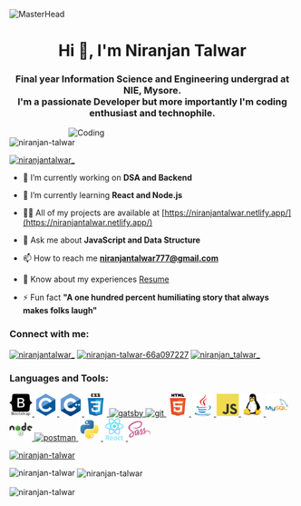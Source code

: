![MasterHead](https://i.pinimg.com/originals/2f/f4/28/2ff428006f3ade5f10beac69372062ab.gif)
<h1 align="center">Hi 👋, I'm Niranjan Talwar</h1>
<h3 align="center">Final year Information Science and Engineering undergrad at NIE, Mysore.<br>I'm a passionate Developer but more importantly I'm coding enthusiast and technophile.</h3>
<img align="right" alt="Coding" width="400" src="https://www.wingstechsolutions.com/wp-content/uploads/2022/03/full-stack-development.gif">

<p align="left"> <img src="https://komarev.com/ghpvc/?username=niranjan-talwar&label=Profile%20views&color=0e75b6&style=flat" alt="niranjan-talwar" /> </p>

<p align="left"> <a href="https://twitter.com/niranjantalwar_" target="blank"><img src="https://img.shields.io/twitter/follow/niranjantalwar_?logo=twitter&style=for-the-badge" alt="niranjantalwar_" /></a> </p>

- 🔭 I’m currently working on **DSA and Backend**

- 🌱 I’m currently learning **React and Node.js**

- 👨‍💻 All of my projects are available at [https://niranjantalwar.netlify.app/](https://niranjantalwar.netlify.app/)

- 💬 Ask me about **JavaScript and Data Structure**

- 📫 How to reach me **niranjantalwar777@gmail.com**

- 📄 Know about my experiences [Resume](https://drive.google.com/file/d/1B3eGG2AZOhQNecw5FdUCtlSh5hu-P7EZ/view?usp=drive_link)

- ⚡ Fun fact **"A one hundred percent humiliating story that always makes folks laugh"**

<h3 align="left">Connect with me:</h3>
<p align="left">
<a href="https://twitter.com/niranjantalwar_" target="blank"><img align="center" src="https://raw.githubusercontent.com/rahuldkjain/github-profile-readme-generator/master/src/images/icons/Social/twitter.svg" alt="niranjantalwar_" height="30" width="40" /></a>
<a href="https://linkedin.com/in/niranjan-talwar-66a097227" target="blank"><img align="center" src="https://raw.githubusercontent.com/rahuldkjain/github-profile-readme-generator/master/src/images/icons/Social/linked-in-alt.svg" alt="niranjan-talwar-66a097227" height="30" width="40" /></a>
<a href="https://instagram.com/niranjan_talwar_" target="blank"><img align="center" src="https://raw.githubusercontent.com/rahuldkjain/github-profile-readme-generator/master/src/images/icons/Social/instagram.svg" alt="niranjan_talwar_" height="30" width="40" /></a>
</p>

<h3 align="left">Languages and Tools:</h3>
<p align="left"> <a href="https://getbootstrap.com" target="_blank" rel="noreferrer"> <img src="https://raw.githubusercontent.com/devicons/devicon/master/icons/bootstrap/bootstrap-plain-wordmark.svg" alt="bootstrap" width="40" height="40"/> </a> <a href="https://www.cprogramming.com/" target="_blank" rel="noreferrer"> <img src="https://raw.githubusercontent.com/devicons/devicon/master/icons/c/c-original.svg" alt="c" width="40" height="40"/> </a> <a href="https://www.w3schools.com/cpp/" target="_blank" rel="noreferrer"> <img src="https://raw.githubusercontent.com/devicons/devicon/master/icons/cplusplus/cplusplus-original.svg" alt="cplusplus" width="40" height="40"/> </a> <a href="https://www.w3schools.com/css/" target="_blank" rel="noreferrer"> <img src="https://raw.githubusercontent.com/devicons/devicon/master/icons/css3/css3-original-wordmark.svg" alt="css3" width="40" height="40"/> </a> <a href="https://www.gatsbyjs.com/" target="_blank" rel="noreferrer"> <img src="https://www.vectorlogo.zone/logos/gatsbyjs/gatsbyjs-icon.svg" alt="gatsby" width="40" height="40"/> </a> <a href="https://git-scm.com/" target="_blank" rel="noreferrer"> <img src="https://www.vectorlogo.zone/logos/git-scm/git-scm-icon.svg" alt="git" width="40" height="40"/> </a> <a href="https://www.w3.org/html/" target="_blank" rel="noreferrer"> <img src="https://raw.githubusercontent.com/devicons/devicon/master/icons/html5/html5-original-wordmark.svg" alt="html5" width="40" height="40"/> </a> <a href="https://www.java.com" target="_blank" rel="noreferrer"> <img src="https://raw.githubusercontent.com/devicons/devicon/master/icons/java/java-original.svg" alt="java" width="40" height="40"/> </a> <a href="https://developer.mozilla.org/en-US/docs/Web/JavaScript" target="_blank" rel="noreferrer"> <img src="https://raw.githubusercontent.com/devicons/devicon/master/icons/javascript/javascript-original.svg" alt="javascript" width="40" height="40"/> </a> <a href="https://www.linux.org/" target="_blank" rel="noreferrer"> <img src="https://raw.githubusercontent.com/devicons/devicon/master/icons/linux/linux-original.svg" alt="linux" width="40" height="40"/> </a> <a href="https://www.mysql.com/" target="_blank" rel="noreferrer"> <img src="https://raw.githubusercontent.com/devicons/devicon/master/icons/mysql/mysql-original-wordmark.svg" alt="mysql" width="40" height="40"/> </a> <a href="https://nodejs.org" target="_blank" rel="noreferrer"> <img src="https://raw.githubusercontent.com/devicons/devicon/master/icons/nodejs/nodejs-original-wordmark.svg" alt="nodejs" width="40" height="40"/> </a> <a href="https://postman.com" target="_blank" rel="noreferrer"> <img src="https://www.vectorlogo.zone/logos/getpostman/getpostman-icon.svg" alt="postman" width="40" height="40"/> </a> <a href="https://www.python.org" target="_blank" rel="noreferrer"> <img src="https://raw.githubusercontent.com/devicons/devicon/master/icons/python/python-original.svg" alt="python" width="40" height="40"/> </a> <a href="https://reactjs.org/" target="_blank" rel="noreferrer"> <img src="https://raw.githubusercontent.com/devicons/devicon/master/icons/react/react-original-wordmark.svg" alt="react" width="40" height="40"/> </a> <a href="https://sass-lang.com" target="_blank" rel="noreferrer"> <img src="https://raw.githubusercontent.com/devicons/devicon/master/icons/sass/sass-original.svg" alt="sass" width="40" height="40"/> </a> </p>

<p align="left"> <a href="https://github.com/ryo-ma/github-profile-trophy"><img src="https://github-profile-trophy.vercel.app/?username=niranjan-talwar" alt="niranjan-talwar" /></a> </p>

<p><img align="left" src="https://github-readme-stats.vercel.app/api/top-langs?username=niranjan-talwar&show_icons=true&locale=en&layout=compact" alt="niranjan-talwar" /></p>

<p>&nbsp;<img align="center" src="https://github-readme-stats.vercel.app/api?username=niranjan-talwar&show_icons=true&locale=en" alt="niranjan-talwar" /></p>

<p><img align="center" src="https://github-readme-streak-stats.herokuapp.com/?user=niranjan-talwar&" alt="niranjan-talwar" /></p>





